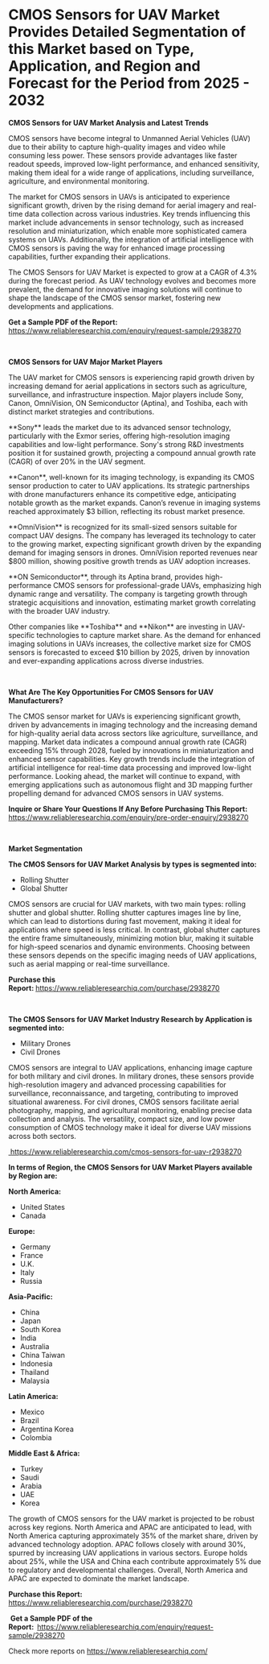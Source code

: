 <p><h1>CMOS Sensors for UAV Market Provides Detailed Segmentation of this Market based on Type, Application, and Region and Forecast for the Period from 2025 - 2032</h1></p><p><strong>CMOS Sensors for UAV Market Analysis and Latest Trends</strong></p>
<p><p>CMOS sensors have become integral to Unmanned Aerial Vehicles (UAV) due to their ability to capture high-quality images and video while consuming less power. These sensors provide advantages like faster readout speeds, improved low-light performance, and enhanced sensitivity, making them ideal for a wide range of applications, including surveillance, agriculture, and environmental monitoring.</p><p>The market for CMOS sensors in UAVs is anticipated to experience significant growth, driven by the rising demand for aerial imagery and real-time data collection across various industries. Key trends influencing this market include advancements in sensor technology, such as increased resolution and miniaturization, which enable more sophisticated camera systems on UAVs. Additionally, the integration of artificial intelligence with CMOS sensors is paving the way for enhanced image processing capabilities, further expanding their applications.</p><p>The CMOS Sensors for UAV Market is expected to grow at a CAGR of 4.3% during the forecast period. As UAV technology evolves and becomes more prevalent, the demand for innovative imaging solutions will continue to shape the landscape of the CMOS sensor market, fostering new developments and applications.</p></p>
<p><strong>Get a Sample PDF of the Report:&nbsp;</strong> <a href="https://www.reliableresearchiq.com/enquiry/request-sample/2938270?utm_campaign=3384&utm_medium=2&utm_source=Github&utm_content=ia&utm_term=15032025&utm_id=cmos-sensors-for-uav">https://www.reliableresearchiq.com/enquiry/request-sample/2938270</a></p>
<p>&nbsp;</p>
<p><strong>CMOS Sensors for UAV Major Market Players</strong></p>
<p><p>The UAV market for CMOS sensors is experiencing rapid growth driven by increasing demand for aerial applications in sectors such as agriculture, surveillance, and infrastructure inspection. Major players include Sony, Canon, OmniVision, ON Semiconductor (Aptina), and Toshiba, each with distinct market strategies and contributions. </p><p>**Sony** leads the market due to its advanced sensor technology, particularly with the Exmor series, offering high-resolution imaging capabilities and low-light performance. Sony's strong R&D investments position it for sustained growth, projecting a compound annual growth rate (CAGR) of over 20% in the UAV segment.</p><p>**Canon**, well-known for its imaging technology, is expanding its CMOS sensor production to cater to UAV applications. Its strategic partnerships with drone manufacturers enhance its competitive edge, anticipating notable growth as the market expands. Canon’s revenue in imaging systems reached approximately $3 billion, reflecting its robust market presence.</p><p>**OmniVision** is recognized for its small-sized sensors suitable for compact UAV designs. The company has leveraged its technology to cater to the growing market, expecting significant growth driven by the expanding demand for imaging sensors in drones. OmniVision reported revenues near $800 million, showing positive growth trends as UAV adoption increases. </p><p>**ON Semiconductor**, through its Aptina brand, provides high-performance CMOS sensors for professional-grade UAVs, emphasizing high dynamic range and versatility. The company is targeting growth through strategic acquisitions and innovation, estimating market growth correlating with the broader UAV industry. </p><p>Other companies like **Toshiba** and **Nikon** are investing in UAV-specific technologies to capture market share. As the demand for enhanced imaging solutions in UAVs increases, the collective market size for CMOS sensors is forecasted to exceed $10 billion by 2025, driven by innovation and ever-expanding applications across diverse industries.</p></p>
<p>&nbsp;</p>
<p><strong>What Are The Key Opportunities For CMOS Sensors for UAV Manufacturers?</strong></p>
<p><p>The CMOS sensor market for UAVs is experiencing significant growth, driven by advancements in imaging technology and the increasing demand for high-quality aerial data across sectors like agriculture, surveillance, and mapping. Market data indicates a compound annual growth rate (CAGR) exceeding 15% through 2028, fueled by innovations in miniaturization and enhanced sensor capabilities. Key growth trends include the integration of artificial intelligence for real-time data processing and improved low-light performance. Looking ahead, the market will continue to expand, with emerging applications such as autonomous flight and 3D mapping further propelling demand for advanced CMOS sensors in UAV systems.</p></p>
<p><strong>Inquire or Share Your Questions If Any Before Purchasing This Report:</strong> <a href="https://www.reliableresearchiq.com/enquiry/pre-order-enquiry/2938270?utm_campaign=3384&utm_medium=2&utm_source=Github&utm_content=ia&utm_term=15032025&utm_id=cmos-sensors-for-uav">https://www.reliableresearchiq.com/enquiry/pre-order-enquiry/2938270</a></p>
<p>&nbsp;</p>
<p><strong>Market Segmentation</strong></p>
<p><strong>The CMOS Sensors for UAV Market Analysis by types is segmented into:</strong></p>
<p><ul><li>Rolling Shutter</li><li>Global Shutter</li></ul></p>
<p><p>CMOS sensors are crucial for UAV markets, with two main types: rolling shutter and global shutter. Rolling shutter captures images line by line, which can lead to distortions during fast movement, making it ideal for applications where speed is less critical. In contrast, global shutter captures the entire frame simultaneously, minimizing motion blur, making it suitable for high-speed scenarios and dynamic environments. Choosing between these sensors depends on the specific imaging needs of UAV applications, such as aerial mapping or real-time surveillance.</p></p>
<p><strong>Purchase this Report:&nbsp;</strong><a href="https://www.reliableresearchiq.com/purchase/2938270?utm_campaign=3384&utm_medium=2&utm_source=Github&utm_content=ia&utm_term=15032025&utm_id=cmos-sensors-for-uav">https://www.reliableresearchiq.com/purchase/2938270</a></p>
<p>&nbsp;</p>
<p><strong>The CMOS Sensors for UAV Market Industry Research by Application is segmented into:</strong></p>
<p><ul><li>Military Drones</li><li>Civil Drones</li></ul></p>
<p><p>CMOS sensors are integral to UAV applications, enhancing image capture for both military and civil drones. In military drones, these sensors provide high-resolution imagery and advanced processing capabilities for surveillance, reconnaissance, and targeting, contributing to improved situational awareness. For civil drones, CMOS sensors facilitate aerial photography, mapping, and agricultural monitoring, enabling precise data collection and analysis. The versatility, compact size, and low power consumption of CMOS technology make it ideal for diverse UAV missions across both sectors.</p></p>
<p><a href="https://www.reliableresearchiq.com/cmos-sensors-for-uav-r2938270?utm_campaign=3384&utm_medium=2&utm_source=Github&utm_content=ia&utm_term=15032025&utm_id=cmos-sensors-for-uav">&nbsp;https://www.reliableresearchiq.com/cmos-sensors-for-uav-r2938270</a></p>
<p><strong>In terms of Region, the CMOS Sensors for UAV Market Players available by Region are:</strong></p>
<p>
    <p> <strong> North America: </strong>
        <ul>
            <li>United States</li>
            <li>Canada</li>
        </ul>
        </p> 
    <p> <strong> Europe: </strong>
        <ul>
            <li>Germany</li>
            <li>France</li>
            <li>U.K.</li>
            <li>Italy</li>
            <li>Russia</li>
        </ul>
        </p> 
    <p> <strong> Asia-Pacific: </strong>
        <ul>
            <li>China</li>
            <li>Japan</li>
            <li>South Korea</li>
            <li>India</li>
            <li>Australia</li>
            <li>China Taiwan</li>
            <li>Indonesia</li>
            <li>Thailand</li>
            <li>Malaysia</li>
        </ul>
        </p> 
    <p> <strong> Latin America: </strong>
        <ul>
            <li>Mexico</li>
            <li>Brazil</li>
            <li>Argentina Korea</li>
            <li>Colombia</li>
        </ul>
        </p> 
    <p> <strong> Middle East & Africa: </strong>
        <ul>
            <li>Turkey</li>
            <li>Saudi</li>
            <li>Arabia</li>
            <li>UAE</li>
            <li>Korea</li>
        </ul>
    </p>
    </p>
<p><p>The growth of CMOS sensors for the UAV market is projected to be robust across key regions. North America and APAC are anticipated to lead, with North America capturing approximately 35% of the market share, driven by advanced technology adoption. APAC follows closely with around 30%, spurred by increasing UAV applications in various sectors. Europe holds about 25%, while the USA and China each contribute approximately 5% due to regulatory and developmental challenges. Overall, North America and APAC are expected to dominate the market landscape.</p></p>
<p><strong>Purchase this Report: </strong><a href="https://www.reliableresearchiq.com/purchase/2938270?utm_campaign=3384&utm_medium=2&utm_source=Github&utm_content=ia&utm_term=15032025&utm_id=cmos-sensors-for-uav">https://www.reliableresearchiq.com/purchase/2938270</a></p>
<p>&nbsp;<strong>Get a Sample PDF of the Report:&nbsp;&nbsp;</strong><a href="https://www.reliableresearchiq.com/enquiry/request-sample/2938270?utm_campaign=3384&utm_medium=2&utm_source=Github&utm_content=ia&utm_term=15032025&utm_id=cmos-sensors-for-uav">https://www.reliableresearchiq.com/enquiry/request-sample/2938270</a></p>
<p><strong></strong></p>
<p>Check more reports on <a href="https://www.reliableresearchiq.com/?utm_campaign=3384&utm_medium=2&utm_source=Github&utm_content=ia&utm_term=15032025&utm_id=cmos-sensors-for-uav">https://www.reliableresearchiq.com/</a></p>